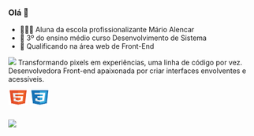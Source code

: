 ###   Olá  👋  
- 👩🏼‍🎓 Aluna da escola profissionalizante Mário Alencar
- 📍 3º do ensino médio curso Desenvolvimento de Sistema                                 
- 🌱 Qualificando na área web de Front-End


 <img src=https://github.com/TheDudeThatCode/TheDudeThatCode/blob/master/Assets/Developer.gif width="40px"> Transformando pixels em experiências, uma linha de código por vez. Desenvolvedora Front-end apaixonada por criar interfaces envolventes e acessíveis.
 

<img align="center" alt="emily-HTML" height="30" width="40" src="https://raw.githubusercontent.com/devicons/devicon/master/icons/html5/html5-original.svg"> <img align="center" alt="emily-CSS" height="30" width="40" src="https://raw.githubusercontent.com/devicons/devicon/master/icons/css3/css3-original.svg">
##
 <div> 
  <a href="https://instagram.com/_em.yl_s" target="_blank"><img src="https://img.shields.io/badge/-Instagram-%23E4405F?style=for-the-badge&logo=instagram&logoColor=white" target="_blank"></a 
</div>

